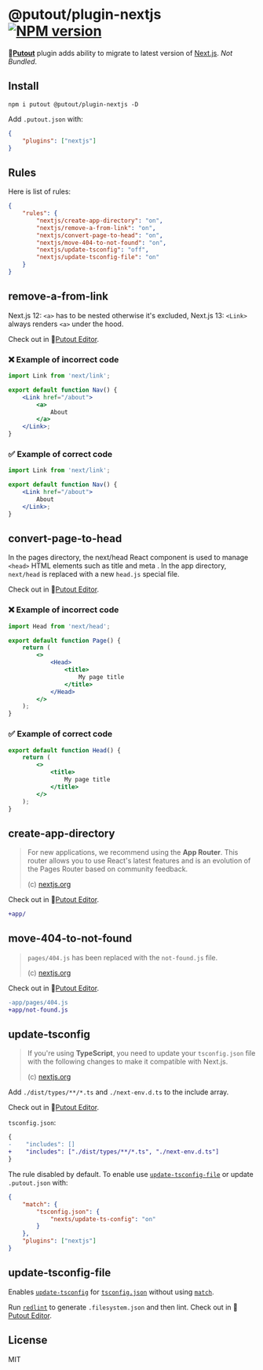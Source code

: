 # @putout/plugin-nextjs [![NPM version][NPMIMGURL]][NPMURL]

[NPMIMGURL]: https://img.shields.io/npm/v/@putout/plugin-nextjs.svg?style=flat&longCache=true
[NPMURL]: https://npmjs.org/package/@putout/plugin-nextjs "npm"

🐊[**Putout**](https://github.com/coderaiser/putout) plugin adds ability to migrate to latest version of [Next.js](https://beta.nextjs.org/docs/upgrade-guide#migrating-from-pages-to-app). *Not Bundled*.

## Install

```
npm i putout @putout/plugin-nextjs -D
```

Add `.putout.json` with:

```json
{
    "plugins": ["nextjs"]
}
```

## Rules

Here is list of rules:

```json
{
    "rules": {
        "nextjs/create-app-directory": "on",
        "nextjs/remove-a-from-link": "on",
        "nextjs/convert-page-to-head": "on",
        "nextjs/move-404-to-not-found": "on",
        "nextjs/update-tsconfig": "off",
        "nextjs/update-tsconfig-file": "on"
    }
}
```

## remove-a-from-link

Next.js 12: `<a>` has to be nested otherwise it's excluded, Next.js 13: `<Link>` always renders `<a>` under the hood.

Check out in 🐊[Putout Editor](https://putout.cloudcmd.io/#/gist/261a315b2f1660be26f27229b9ac62b4/87b0ba6f123ef0fb7aa3e89b5fee33beedea83fe).

### ❌ Example of incorrect code

```jsx
import Link from 'next/link';

export default function Nav() {
    <Link href="/about">
        <a>
            About
        </a>
    </Link>;
}
```

### ✅ Example of correct code

```jsx
import Link from 'next/link';

export default function Nav() {
    <Link href="/about">
        About
    </Link>;
}
```

## convert-page-to-head

In the pages directory, the next/head React component is used to manage `<head>` HTML elements such as title and meta . In the app directory, `next/head` is replaced with a new `head.js` special file.

Check out in 🐊[Putout Editor](https://putout.cloudcmd.io/#/gist/81a2a85e4550ba4cddc688fef9570f7a/6aa066348a6124a7a6681f46105586acbeb9eb65).

### ❌ Example of incorrect code

```jsx
import Head from 'next/head';

export default function Page() {
    return (
        <>
            <Head>
                <title>
                    My page title
                </title>
            </Head>
        </>
    );
}
```

### ✅ Example of correct code

```jsx
export default function Head() {
    return (
        <>
            <title>
                My page title
            </title>
        </>
    );
}
```

## create-app-directory

> For new applications, we recommend using the **App Router**. This router allows you to use React's latest features and is an evolution of the Pages Router based on community feedback.
>
> (c) [nextjs.org](https://nextjs.org/docs/app/building-your-application/upgrading/app-router-migration)

Check out in 🐊[Putout Editor](https://putout.cloudcmd.io/#/gist/fe8ac935f041f836191cb90aa861d8ac/2f80e09719302e98b661b8c1594b07b039e86863).

```diff
+app/
```

## move-404-to-not-found

> `pages/404.js` has been replaced with the `not-found.js` file.
>
> (c) [nextjs.org](https://nextjs.org/docs/app/building-your-application/upgrading/app-router-migration)

Check out in 🐊[Putout Editor](https://putout.cloudcmd.io/#/gist/9ac3f7f910bc13e48097c7a5411908b9/5e81896d24186364302f8967637e998df7e8b755).

```diff
-app/pages/404.js
+app/not-found.js
```

## update-tsconfig

> If you're using **TypeScript**, you need to update your `tsconfig.json` file with the following changes to make it compatible with Next.js.
>
> (c) [nextjs.org](https://nextjs.org/docs/app/building-your-application/upgrading/from-vite)

Add `./dist/types/**/*.ts` and `./next-env.d.ts` to the include array.

Check out in 🐊[Putout Editor](https://putout.cloudcmd.io/#/gist/a55a6e3dbcd082a5fdddf8591bb605dc/13ae7aa178edc7ff7b792e6ad717af16de9da83a).

`tsconfig.json`:

```diff
{
-    "includes": []
+    "includes": ["./dist/types/**/*.ts", "./next-env.d.ts"]
}
```

The rule disabled by default. To enable use [`update-tsconfig-file`](#update-tsconfig-file) or update `.putout.json` with:

```json
{
    "match": {
        "tsconfig.json": {
            "nexts/update-ts-config": "on"
        }
    },
    "plugins": ["nextjs"]
}
```

## update-tsconfig-file

Enables [`update-tsconfig`](#update-tsconfig) for [`tsconfig.json`](https://www.typescriptlang.org/docs/handbook/tsconfig-json.html) without using [`match`](https://github.com/coderaiser/putout/tree/v33.9.2#match).

Run [`redlint`](https://github.com/putoutjs/redlint#readme) to generate `.filesystem.json` and then lint.
Check out in 🐊[Putout Editor](https://putout.cloudcmd.io/#/gist/9ee63542b7a7d70fce8e0739524e5301/74139f2bd98e29dea40c99708f509976201ffb4f).

## License

MIT
